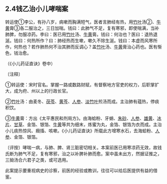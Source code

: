 ## 2.4钱乙治小儿哮喘案

转运使①李公，有孙八岁，病嗽而胸满短气，医者言肺经有热，用[竹叶](https://www.gmzyjc.com/read/bc/bc03-0.1.6.0.0.md)汤②、[牛黄](https://www.gmzyjc.com/read/bc/bc08-0.0.2.0.0.md)膏③各二服治之，三日加喘。钱曰：此肺气不足，复有寒邪，即使喘满，当补肺脾，勿服凉药。李曰：医已用[竹叶](https://www.gmzyjc.com/read/bc/bc03-0.1.6.0.0.md)汤、[牛黄](https://www.gmzyjc.com/read/bc/bc08-0.0.2.0.0.md)膏。钱曰：何治也？医曰：退热退涎。钱曰：何热所作？曰：肺经热而生嗽，嗽久不除生涎。钱曰：本虚而风寒所作，何热也？若作肺热何不治其肺而反调心？盖[竹叶](https://www.gmzyjc.com/read/bc/bc03-0.1.6.0.0.md)汤、[牛黄](https://www.gmzyjc.com/read/bc/bc08-0.0.2.0.0.md)膏治心药也。医有惭色，钱治愈。

（《小儿药证直诀》卷中）

〔注释〕

①转运使：宋时官名。掌握一路或数路财赋，有督察地方官吏的权力，后职掌扩大，成为府、州以上的行政长官。

②[竹叶](https://www.gmzyjc.com/read/bc/bc03-0.1.6.0.0.md)汤：由麦冬、[茯苓](https://www.gmzyjc.com/read/bc/bc05-0.0.1.0.0.md)、[黄芩](https://www.gmzyjc.com/read/bc/bc03-0.2.1.0.0.md)、[人参](https://www.gmzyjc.com/read/bc/bc17-0.1.1.0.0.md)、[淡竹叶](https://www.gmzyjc.com/read/bc/bc05-0.0.22.0.0.md)煎汤而成。主治肺有蕴热，停痰积饮。

③[牛黄](https://www.gmzyjc.com/read/bc/bc08-0.0.2.0.0.md)膏：方出《太平惠民和剂局方》。由海蛤粉、牙蛸、[朱砂](https://www.gmzyjc.com/read/bc/bc09-0.1.1.0.0.md)、[人参](https://www.gmzyjc.com/read/bc/bc17-0.1.1.0.0.md)、[雄黄](https://www.gmzyjc.com/read/bc/bc20-0.1.0.0.0.md)、[冰片](https://www.gmzyjc.com/read/bc/bc08-0.0.3.0.0.md)、[甘草](https://www.gmzyjc.com/read/bc/bc17-0.1.8.0.0.md)、金箔、银箔、[牛黄](https://www.gmzyjc.com/read/bc/bc08-0.0.2.0.0.md)等共为细末，炼蜜为丸，金箔、银箔为衣而成。主治小儿痰热惊风、癎搐、咳嗽。《小儿药证直诀》所载此方增寒水石，去海蛤粉、[人参](https://www.gmzyjc.com/read/bc/bc17-0.1.1.0.0.md)、金箔、银箔。

〔评按〕哮喘一病，与肺、脾、肾三脏密切相关。本案前医已用寒凉药无效，故钱氏断为肺气不足，复有寒邪，治之以补脾补肺而愈。案中虽未出方，然据证推之，三拗汤合六君子之类，或可选用。

此案提示要重视病史的诊察，前医的经验或教训，往往可以给后医提供有益的借鉴。
